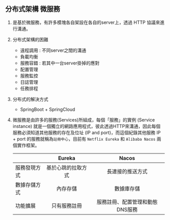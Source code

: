 ## 分布式架構 微服務
1. 是基於微服務，有許多模塊各自架設在各自的server上，透過 HTTP 協議來進行溝通。
2. 分布式架構的困難

    * 遠程調用 : 不同server之間的溝通
    * 負載均衡
    * 服務容錯 : 若其中一台server掛掉的應對
    * 配置管理
    * 服務監控
    * 日誌管理
    * 任務排程

3. 分布式的解決方式

    * SpringBoot + SpringCloud

4. 微服務是由許多的服務(Services)所組成，每個「服務」的實例 (Service instance) 就是一個獨立的網路應用程式，彼此透過HTTP來溝通，因此每個服務必須知道其他服務的存在及位址 (IP and port)，而這個紀錄其他服務 IP + port 的服務就稱為`註冊中心`，目前有 `Netflix Eureka` 和 `Alibaba Nacos` 兩個實作框架。


    ||Eureka|Nacos|
    |--|:--:|:--:|
    |服務發現方式|基於心跳的拉取方式|長連接的推送方式|
    |數據存儲方式|內存存儲|數據庫存儲|
    |功能擴展|只有服務註冊|服務註冊、配置管理和動態DNS服務|
